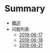 # Summary

* [概述](README.md)
* 问题列表
  * [2019-06-17](./history/2019-06-17.md)
  * [2019-06-18](./history/2019-06-18.md)
  * [2019-06-21](./history/2019-06-21.md)

